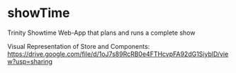 # showTime
Trinity Showtime Web-App that plans and runs a complete show

Visual Representation of Store and Components: 
https://drive.google.com/file/d/1oJ7s89RcRB0e4FTHcvpFA92dG1SiyblD/view?usp=sharing
